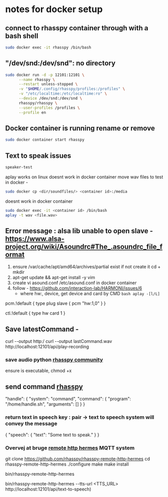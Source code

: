 # notes for docker setup 


## connect to rhasspy container through with a bash shell

```bash
sudo docker exec -it rhasspy /bin/bash
```

## "/dev/snd:/dev/snd": no directory
```bash
sudo docker run -d -p 12101:12101 \
      --name rhasspy \
      --restart unless-stopped \
      -v "$HOME/.config/rhasspy/profiles:/profiles" \
      -v "/etc/localtime:/etc/localtime:ro" \
      --device /dev/snd:/dev/snd \
      rhasspy/rhasspy \
      --user-profiles /profiles \
      --profile en
``` 

## Docker container is running rename or remove

```bash
sudo docker container start rhasspy
```

## Text to speak issues

```bash
speaker-test
```

aplay works on linux doesnt work in docker container
move wav files to test in docker - 

```bash
sudo docker cp <dir/soundfiles/> <container id>:/media
```

doesnt work in docker container 

```bash
sudo docker exec -it <container id> /bin/bash
aplay -t wav <file.wav>
```

## Error message : alsa lib unable to open slave - https://www.alsa-project.org/wiki/Asoundrc#The_.asoundrc_file_format

1. ensure /var/cache/apt/amd64/archives/partial exist if not create it cd + mkdir
2. apt-get update && apt-get install -y vim
3. create vi asound.conf /etc/asound.conf in docker container  
4. follow - https://github.com/interaction-lab/HARMONI/issues/6 
	- where hw:<card>, device, get device and card by CMD ```bash
	aplay -[l/L]```

pcm.!default {
        type plug 
        slave {
                pcm "hw:1,0"
        }
}

ctl.!default {
        type hw
        card 1
}

## Save latestCommand - 
curl --output <filename> http:<localhost><port>/<api-endpoint>
curl --output lastCommand.wav http://localhost:12101/api/play-recording


### save audio python [rhasspy community](https://community.rhasspy.org/t/how-to-save-the-last-spoken-command-to-an-audio-file-and-access-it/1184/4)

ensure <program> is executable, chmod +x <program>
## send command [rhasspy](https://rhasspy.readthedocs.io/en/latest/intent-handling/#command)
"handle": {
  "system": "command",
  "command": {
      "program": "/home/handle.sh",
      "arguments": []
  }
}

### return text in speech key : pair -> text to speech system will convey the message
{
  "speech": {
    "text": "Some text to speak."
  }
}

### Overvej at bruge [remote http hermes](https://github.com/rhasspy/rhasspy-remote-http-hermes) MQTT system

git clone https://github.com/rhasspy/rhasspy-remote-http-hermes
cd rhasspy-remote-http-hermes
./configure
make
make install


bin/rhasspy-remote-http-hermes <ARGS>

bin/rhasspy-remote-http-hermes --tts-url <TTS_URL>
http://localhost:12101/api/text-to-speech)




